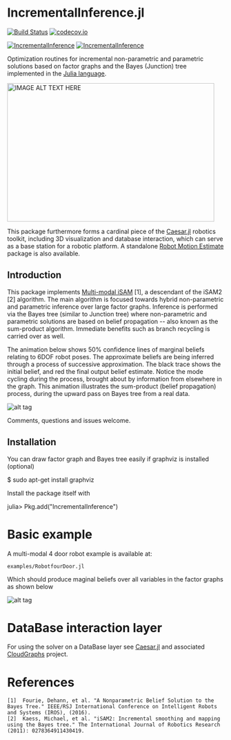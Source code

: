 # IncrementalInference.jl

[![Build Status](https://travis-ci.org/dehann/IncrementalInference.jl.svg?branch=master)](https://travis-ci.org/dehann/IncrementalInference.jl)
[![codecov.io](https://codecov.io/github/dehann/IncrementalInference.jl/coverage.svg?branch=master)](https://codecov.io/github/dehann/IncrementalInference.jl?branch=master)

[![IncrementalInference](http://pkg.julialang.org/badges/IncrementalInference_0.5.svg)](http://pkg.julialang.org/?pkg=IncrementalInference&ver=0.5)
[![IncrementalInference](http://pkg.julialang.org/badges/IncrementalInference_0.6.svg)](http://pkg.julialang.org/?pkg=IncrementalInference&ver=0.6)


Optimization routines for incremental non-parametric and parametric solutions based on factor graphs and the Bayes (Junction) tree implemented in the [Julia language](http://www.julialang.org/).

<a href="https://vimeo.com/190052649" target="_blank"><img src="https://raw.githubusercontent.com/dehann/IncrementalInference.jl/master/doc/images/mmfgbt.gif" alt="IMAGE ALT TEXT HERE" width="480" height="320" /></a>

This package furthermore forms a cardinal piece of the [Caesar.jl](https://github.com/dehann/Caesar.jl) robotics toolkit, including 3D visualization and database interaction, which can serve as a base station for a robotic platform. A standalone [Robot Motion Estimate](https://github.com/dehann/RoME.jl) package is also available.

Introduction
------------

This package implements [Multi-modal iSAM](http://frc.ri.cmu.edu/~kaess/pub/Fourie16iros.pdf) [1], a descendant of the iSAM2 [2] algorithm. The main algorithm is focused towards hybrid non-parametric and parametric inference over large factor graphs. Inference is performed via the Bayes tree (similar to Junction tree) where non-parametric and parametric solutions are based on belief propagation -- also known as the sum-product algorithm. Immediate benefits such as branch recycling is carried over as well.


The animation below shows 50% confidence lines of marginal beliefs relating to 6DOF robot poses. The approximate beliefs are being inferred through a process of successive approximation. The black trace shows the initial belief, and red the final output belief estimate. Notice the mode cycling during the process, brought about by information from elsewhere in the graph. This animation illustrates the sum-product (belief propagation) process, during the upward pass on  Bayes tree from a real data.

![alt tag](https://raw.githubusercontent.com/dehann/IncrementalInference.jl/master/doc/images/x60mcmc.gif)

<!-- ![alt tag](https://raw.githubusercontent.com/dehann/IncrementalInference.jl/master/doc/images/BayesTreeExample.png) -->

Comments, questions and issues welcome.

Installation
------------

You can draw factor graph and Bayes tree easily if graphviz is installed (optional)

$ sudo apt-get install graphviz

Install the package itself with

julia> Pkg.add("IncrementalInference")


Basic example
=============

A multi-modal 4 door robot example is available at:

    examples/RobotfourDoor.jl

Which should produce maginal beliefs over all variables in the factor graphs as shown below

![alt tag](https://raw.githubusercontent.com/dehann/IncrementalInference.jl/master/doc/images/4doors.png)


DataBase interaction layer
==========================

For using the solver on a DataBase layer see [Caesar.jl](http://www.github.com/dehann/Caesar.jl) and associated [CloudGraphs](http://github.com/GearsAD/CloudGraphs.jl) project.

References
==========


    [1]  Fourie, Dehann, et al. "A Nonparametric Belief Solution to the Bayes Tree." IEEE/RSJ International Conference on Intelligent Robots and Systems (IROS), (2016).
    [2]  Kaess, Michael, et al. "iSAM2: Incremental smoothing and mapping using the Bayes tree." The International Journal of Robotics Research (2011): 0278364911430419.
